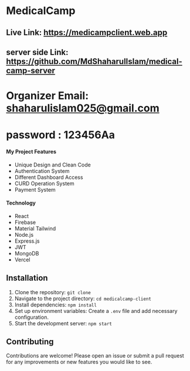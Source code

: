 # MedicalCamp
## Live Link: https://medicampclient.web.app
## server side Link: https://github.com/MdShaharulIslam/medical-camp-server
# Organizer Email: shaharulislam025@gmail.com
# password : 123456Aa
#### My Project Features
- Unique Design and Clean Code
- Authentication System
- Different Dashboard Access
- CURD Operation System
- Payment System

#### Technology
- React
- Firebase
- Material Tailwind
- Node.js
- Express.js
- JWT
- MongoDB
- Vercel

## Installation

1. Clone the repository: `git clone `
2. Navigate to the project directory: `cd medicalcamp-client`
3. Install dependencies: `npm install`
4. Set up environment variables: Create a `.env` file and add necessary configuration.
5. Start the development server: `npm start`

## Contributing

Contributions are welcome! Please open an issue or submit a pull request for any improvements or new features you would like to see.
